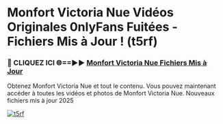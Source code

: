 # Monfort Victoria Nue Vidéos Originales 0nlyFans Fuitées - Fichiers Mis à Jour ! (t5rf)

<h3>🔴 CLIQUEZ ICI 🌐==►► <a href="https://tinyurl.com/2pmr4ezf" rel="nofollow">Monfort Victoria Nue Fichiers Mis à Jour</a></h3>

Obtenez Monfort Victoria Nue et tout le contenu. Vous pouvez maintenant accéder à toutes les vidéos et photos de Monfort Victoria Nue. Nouveaux fichiers mis à jour 2025

[![t5rf](https://i.imgur.com/6SNvagu.gif)](https://tinyurl.com/2pmr4ezf)
